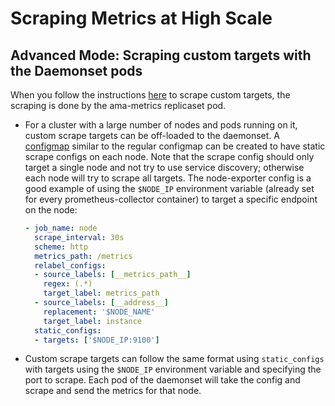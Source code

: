 # Scraping Metrics at High Scale

## Advanced Mode: Scraping custom targets with the Daemonset pods

When you follow the instructions [here](https://github.com/Azure/prometheus-collector/blob/temp/documentation/otelcollector/docs/publicpreviewdocs/rashmi/ama-metrics-prometheus-config-readme.md) to scrape custom targets, the scraping is done by the ama-metrics replicaset pod.

* For a cluster with a large number of nodes and pods running on it, custom scrape targets can be off-loaded to the daemonset. A [configmap](https://github.com/Azure/prometheus-collector/blob/main/otelcollector/configmaps/ama-metrics-prometheus-config-node-configmap.yaml) similar to the regular configmap can be created to have static scrape configs on each node. Note that the scrape config should only target a single node and not try to use service discovery; otherwise each node will try to scrape all targets. The node-exporter config is a good example of using the `$NODE_IP` environment variable (already set for every prometheus-collector container) to target a specific endpoint on the node:

  ```yaml
  - job_name: node
    scrape_interval: 30s
    scheme: http
    metrics_path: /metrics
    relabel_configs:
    - source_labels: [__metrics_path__]
      regex: (.*)
      target_label: metrics_path
    - source_labels: [__address__]
      replacement: '$NODE_NAME'
      target_label: instance
    static_configs:
    - targets: ['$NODE_IP:9100']
  ```

* Custom scrape targets can follow the same format using `static_configs` with targets using the `$NODE_IP` environment variable and specifying the port to scrape. Each pod of the daemonset will take the config and scrape and send the metrics for that node.